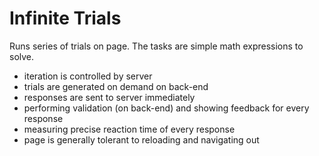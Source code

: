 # Infinite Trials

Runs series of trials on page.
The tasks are simple math expressions to solve.

- iteration is controlled by server
- trials are generated on demand on back-end
- responses are sent to server immediately
- performing validation (on back-end) and showing feedback for every response
- measuring precise reaction time of every response
- page is generally tolerant to reloading and navigating out
